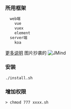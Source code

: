 ### 所用框架
``` bash
  web端 
    vue 
    vuex
    element
  server端
    koa
```
 [更多说明](https://jzxznb.github.io)
 图片抄袭的
 ![JMind](https://i.loli.net/2019/04/24/5cc0196c29cc3.png)
### 安装
```
./install.sh
```
### 增加权限
```
> chmod 777 xxxx.sh
```
